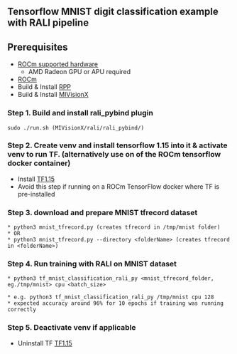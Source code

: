 ## Tensorflow MNIST digit classification example with RALI pipeline

## Prerequisites

* [ROCm supported hardware](https://rocm.github.io/ROCmInstall.html#hardware-support) 
	* AMD Radeon GPU or APU required
* [ROCm](https://github.com/RadeonOpenCompute/ROCm#installing-from-amd-rocm-repositories)
* Build & Install [RPP](https://github.com/GPUOpen-ProfessionalCompute-Libraries/rpp)
* Build & Install [MIVisionX](https://github.com/GPUOpen-ProfessionalCompute-Libraries/MIVisionX#linux-1)

### Step 1. Build and install rali_pybind plugin 
```
sudo ./run.sh (MIVisionX/rali/rali_pybind/)
```
### Step 2. Create venv and install tensorflow 1.15 into it & activate venv to run TF. (alternatively use on of the ROCm tensorflow docker container) 
* Install [TF1.15](https://www.tensorflow.org/install/pip)
* Avoid this step if running on a ROCm TensorFlow docker where TF is pre-installed

### Step 3. download and prepare MNIST tfrecord dataset

```
* python3 mnist_tfrecord.py (creates tfrecord in /tmp/mnist folder)
* OR
* python3 mnist_tfrecord.py --directory <folderName> (creates tfrecord in <folderName>)

```
### Step 4. Run training with RALI on MNIST dataset
```
* python3 tf_mnist_classification_rali_py <mnist_tfrecord_folder, eg./tmp/mnist> cpu <batch_size>

* e.g. python3 tf_mnist_classification_rali_py /tmp/mnist cpu 128
* expected accuracy around 96% for 10 epochs if training was running correctly
```
### Step 5. Deactivate venv if applicable
* Uninstall TF [TF1.15](https://www.tensorflow.org/install/pip)
